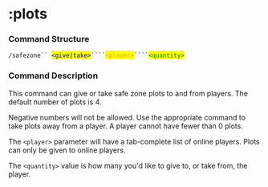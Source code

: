 # :plots

### Command Structure

`/safezone`` `<mark style="color:blue;">`<give|take>`</mark>` ```` `<mark style="color:orange;">`<player>`</mark>` ```` `<mark style="color:green;">`<quantity>`</mark>

### Command Description

This command can give or take safe zone plots to and from players. The default number of plots is 4.

Negative numbers will not be allowed. Use the appropriate command to take plots away from a player. A player cannot have fewer than 0 plots.

The `<player>` parameter will have a tab-complete list of online players. Plots can only be given to online players.

The `<quantity>` value is how many you'd like to give to, or take from, the player.
